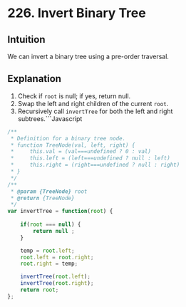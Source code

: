 # 226. Invert Binary Tree

## Intuition

We can invert a binary tree using a pre-order traversal.

## Explanation

1. Check if `root` is null; if yes, return null.
2. Swap the left and right children of the current `root`.
3. Recursively call `invertTree` for both the left and right subtrees.```Javascript

```Javascript
/**
 * Definition for a binary tree node.
 * function TreeNode(val, left, right) {
 *     this.val = (val===undefined ? 0 : val)
 *     this.left = (left===undefined ? null : left)
 *     this.right = (right===undefined ? null : right)
 * }
 */
/**
 * @param {TreeNode} root
 * @return {TreeNode}
 */
var invertTree = function(root) {
    
    if(root === null) {
        return null ;
    }

    temp = root.left;
    root.left = root.right;
    root.right = temp;

    invertTree(root.left);
    invertTree(root.right);
    return root;
};
```
